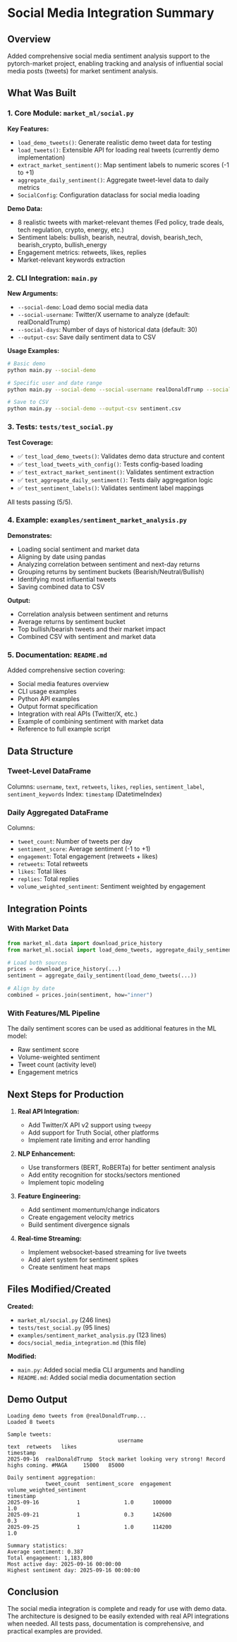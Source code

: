 # Social Media Integration Summary

## Overview

Added comprehensive social media sentiment analysis support to the pytorch-market project, enabling tracking and analysis of influential social media posts (tweets) for market sentiment analysis.

## What Was Built

### 1. Core Module: `market_ml/social.py`

**Key Features:**
- `load_demo_tweets()`: Generate realistic demo tweet data for testing
- `load_tweets()`: Extensible API for loading real tweets (currently demo implementation)
- `extract_market_sentiment()`: Map sentiment labels to numeric scores (-1 to +1)
- `aggregate_daily_sentiment()`: Aggregate tweet-level data to daily metrics
- `SocialConfig`: Configuration dataclass for social media loading

**Demo Data:**
- 8 realistic tweets with market-relevant themes (Fed policy, trade deals, tech regulation, crypto, energy, etc.)
- Sentiment labels: bullish, bearish, neutral, dovish, bearish_tech, bearish_crypto, bullish_energy
- Engagement metrics: retweets, likes, replies
- Market-relevant keywords extraction

### 2. CLI Integration: `main.py`

**New Arguments:**
- `--social-demo`: Load demo social media data
- `--social-username`: Twitter/X username to analyze (default: realDonaldTrump)
- `--social-days`: Number of days of historical data (default: 30)
- `--output-csv`: Save daily sentiment data to CSV

**Usage Examples:**
```bash
# Basic demo
python main.py --social-demo

# Specific user and date range
python main.py --social-demo --social-username realDonaldTrump --social-days 14

# Save to CSV
python main.py --social-demo --output-csv sentiment.csv
```

### 3. Tests: `tests/test_social.py`

**Test Coverage:**
- ✅ `test_load_demo_tweets()`: Validates demo data structure and content
- ✅ `test_load_tweets_with_config()`: Tests config-based loading
- ✅ `test_extract_market_sentiment()`: Validates sentiment extraction
- ✅ `test_aggregate_daily_sentiment()`: Tests daily aggregation logic
- ✅ `test_sentiment_labels()`: Validates sentiment label mappings

All tests passing (5/5).

### 4. Example: `examples/sentiment_market_analysis.py`

**Demonstrates:**
- Loading social sentiment and market data
- Aligning by date using pandas
- Analyzing correlation between sentiment and next-day returns
- Grouping returns by sentiment buckets (Bearish/Neutral/Bullish)
- Identifying most influential tweets
- Saving combined data to CSV

**Output:**
- Correlation analysis between sentiment and returns
- Average returns by sentiment bucket
- Top bullish/bearish tweets and their market impact
- Combined CSV with sentiment and market data

### 5. Documentation: `README.md`

Added comprehensive section covering:
- Social media features overview
- CLI usage examples
- Python API examples
- Output format specification
- Integration with real APIs (Twitter/X, etc.)
- Example of combining sentiment with market data
- Reference to full example script

## Data Structure

### Tweet-Level DataFrame
Columns: `username`, `text`, `retweets`, `likes`, `replies`, `sentiment_label`, `sentiment_keywords`
Index: `timestamp` (DatetimeIndex)

### Daily Aggregated DataFrame
Columns:
- `tweet_count`: Number of tweets per day
- `sentiment_score`: Average sentiment (-1 to +1)
- `engagement`: Total engagement (retweets + likes)
- `retweets`: Total retweets
- `likes`: Total likes
- `replies`: Total replies
- `volume_weighted_sentiment`: Sentiment weighted by engagement

## Integration Points

### With Market Data
```python
from market_ml.data import download_price_history
from market_ml.social import load_demo_tweets, aggregate_daily_sentiment

# Load both sources
prices = download_price_history(...)
sentiment = aggregate_daily_sentiment(load_demo_tweets(...))

# Align by date
combined = prices.join(sentiment, how="inner")
```

### With Features/ML Pipeline
The daily sentiment scores can be used as additional features in the ML model:
- Raw sentiment score
- Volume-weighted sentiment
- Tweet count (activity level)
- Engagement metrics

## Next Steps for Production

1. **Real API Integration:**
   - Add Twitter/X API v2 support using `tweepy`
   - Add support for Truth Social, other platforms
   - Implement rate limiting and error handling

2. **NLP Enhancement:**
   - Use transformers (BERT, RoBERTa) for better sentiment analysis
   - Add entity recognition for stocks/sectors mentioned
   - Implement topic modeling

3. **Feature Engineering:**
   - Add sentiment momentum/change indicators
   - Create engagement velocity metrics
   - Build sentiment divergence signals

4. **Real-time Streaming:**
   - Implement websocket-based streaming for live tweets
   - Add alert system for sentiment spikes
   - Create sentiment heat maps

## Files Modified/Created

**Created:**
- `market_ml/social.py` (246 lines)
- `tests/test_social.py` (95 lines)
- `examples/sentiment_market_analysis.py` (123 lines)
- `docs/social_media_integration.md` (this file)

**Modified:**
- `main.py`: Added social media CLI arguments and handling
- `README.md`: Added social media documentation section

## Demo Output

```
Loading demo tweets from @realDonaldTrump...
Loaded 8 tweets

Sample tweets:
                                   username                                               text  retweets   likes
timestamp                                                                                                       
2025-09-16  realDonaldTrump  Stock market looking very strong! Record highs coming. #MAGA     15000   85000

Daily sentiment aggregation:
            tweet_count  sentiment_score  engagement  volume_weighted_sentiment
timestamp                                                                        
2025-09-16            1              1.0      100000                        1.0
2025-09-21            1              0.3      142600                        0.3
2025-09-25            1              1.0      114200                        1.0

Summary statistics:
Average sentiment: 0.387
Total engagement: 1,183,800
Most active day: 2025-09-16 00:00:00
Highest sentiment day: 2025-09-16 00:00:00
```

## Conclusion

The social media integration is complete and ready for use with demo data. The architecture is designed to be easily extended with real API integrations when needed. All tests pass, documentation is comprehensive, and practical examples are provided.
